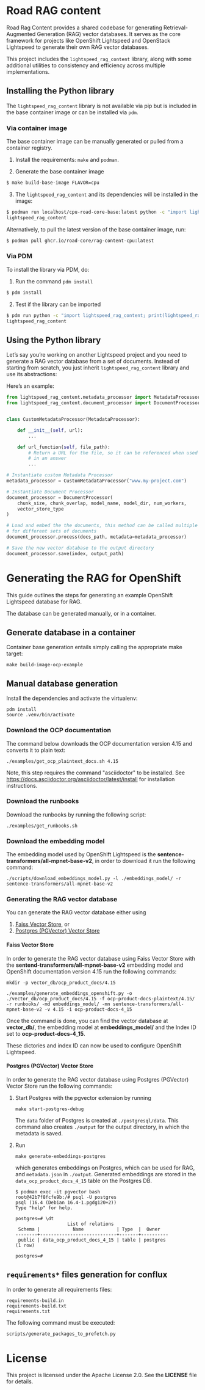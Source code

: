 # Road RAG content

Road Rag Content provides a shared codebase for generating Retrieval-Augmented
Generation (RAG) vector databases. It serves as the core framework for projects
like OpenShift Lightspeed and OpenStack Lightspeed to generate their own RAG
vector databases.

This project includes the ``lightspeed_rag_content`` library, along with some
additional utilities to consistency and efficiency across multiple
implementations.

## Installing the Python library

The ``lightspeed_rag_content`` library is not available via pip but is included
in the base container image or can be installed via ``pdm``.

### Via container image

The base container image can be manually generated or pulled from a
container registry.

1. Install the requirements: ``make`` and ``podman``.

2. Generate the base container image

```bash
$ make build-base-image FLAVOR=cpu
```

3. The ``lightspeed_rag_content`` and its dependencies will be installed in the
image:

```bash
$ podman run localhost/cpu-road-core-base:latest python -c "import lightspeed_rag_content; print(lightspeed_rag_content.__name__)"
lightspeed_rag_content
```

Alternatively, to pull the latest version of the base container image, run:

```bash
$ podman pull ghcr.io/road-core/rag-content-cpu:latest
```

### Via PDM

To install the library via PDM, do:

1. Run the command ``pdm install``

```bash
$ pdm install
```

2. Test if the library can be imported

```bash
$ pdm run python -c "import lightspeed_rag_content; print(lightspeed_rag_content.__name__)"
lightspeed_rag_content
```

## Using the Python library

Let’s say you’re working on another Lightspeed project and you need to generate
a RAG vector database from a set of documents. Instead of starting from scratch,
you just inherit ``lightspeed_rag_content`` library and use its abstractions:

Here’s an example:

```python
from lightspeed_rag_content.metadata_processor import MetadataProcessor
from lightspeed_rag_content.document_processor import DocumentProcessor


class CustomMetadataProcessor(MetadataProcessor):

    def __init__(self, url):
        ...

    def url_function(self, file_path):
        # Return a URL for the file, so it can be referenced when used
        # in an answer
        ...

# Instantiate custom Metadata Processor
metadata_processor = CustomMetadataProcessor("www.my-project.com")

# Instantiate Document Processor
document_processor = DocumentProcessor(
    chunk_size, chunk_overlap, model_name, model_dir, num_workers,
    vector_store_type
)

# Load and embed the the documents, this method can be called multiple times
# for different sets of documents
document_processor.process(docs_path, metadata=metadata_processor)

# Save the new vector database to the output directory
document_processor.save(index, output_path)
```

# Generating the RAG for OpenShift

This guide outlines the steps for generating an example OpenShift Lightspeed
database for RAG.

The database can be generated manually, or in a container.

## Generate database in a container

Container base generation entails simply calling the appropriate make target:

```
make build-image-ocp-example
```

## Manual database generation

Install the dependencies and activate the virtualenv:

```
pdm install
source .venv/bin/activate
```

### Download the OCP documentation

The command below downloads the OCP documentation version 4.15 and
converts it to plain text:

```
./examples/get_ocp_plaintext_docs.sh 4.15
```

Note, this step requires the command "asciidoctor" to be installed. See
https://docs.asciidoctor.org/asciidoctor/latest/install for installation
instructions.

### Download the runbooks

Download the runbooks by running the following script:

```
./examples/get_runbooks.sh
```

### Download the embedding model

The embedding model used by OpenShift Lightspeed is the
**sentence-transformers/all-mpnet-base-v2**, in order to download it run
the following command:

```
./scripts/download_embeddings_model.py -l ./embeddings_model/ -r sentence-transformers/all-mpnet-base-v2
```

### Generating the RAG vector database

You can generate the RAG vector database either using

1. [Faiss Vector Store](#faiss-vector-store), or
2. [Postgres (PGVector) Vector Store](#postgres-pgvector-vector-store)

#### Faiss Vector Store

In order to generate the RAG vector database using
Faiss Vector Store with
the
**sentend-transformers/all-mpnet-base-v2** embedding model and OpenShift
documentation version 4.15 run the following commands:

```
mkdir -p vector_db/ocp_product_docs/4.15

./examples/generate_embeddings_openshift.py -o ./vector_db/ocp_product_docs/4.15 -f ocp-product-docs-plaintext/4.15/ -r runbooks/ -md embeddings_model/ -mn sentence-transformers/all-mpnet-base-v2 -v 4.15 -i ocp-product-docs-4_15
```

Once the command is done, you can find the vector database at
**vector_db/**, the embedding model at **embeddings_model/** and the
Index ID set to **ocp-product-docs-4_15**.

These dictories and index ID can now be used to configure OpenShift
Lightspeed.

#### Postgres (PGVector) Vector Store

In order to generate the RAG vector database using
Postgres (PGVector) Vector Store run the following commands:

1. Start Postgres with the pgvector extension by running
    ```
    make start-postgres-debug
    ```
   The `data` folder of Postgres is created at
   `./postgresql/data`. This command also creates `./output` for the
   output directory, in which the metadata is saved.
2. Run
    ```
    make generate-embeddings-postgres
    ```
   which generates embeddings on Postgres, which can be used for RAG, and `metadata.json`
   in `./output`. Generated embeddings are stored in the `data_ocp_product_docs_4_15` table
   on the Postgres DB.

   ```commandline
   $ podman exec -it pgvector bash
   root@42b7f8fcfe9b:/# psql -U postgres
   psql (16.4 (Debian 16.4-1.pgdg120+2))
   Type "help" for help.

   postgres=# \dt
                      List of relations
    Schema |            Name            | Type  |  Owner
   --------+----------------------------+-------+----------
    public | data_ocp_product_docs_4_15 | table | postgres
   (1 row)

   postgres=#
   ```

## `requirements*` files generation for conflux

In order to generate all requirements files:

```
requirements-build.in
requirements-build.txt
requirements.txt
```

The following command must be executed:

```bash
scripts/generate_packages_to_prefetch.py
```

# License

This project is licensed under the Apache License 2.0. See the **LICENSE** file
for details.